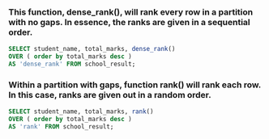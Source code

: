 ### This function, dense_rank(), will rank every row in a partition with no gaps. In essence, the ranks are given in a sequential order.
```SQL
SELECT student_name, total_marks, dense_rank() 
OVER ( order by total_marks desc ) 
AS 'dense_rank' FROM school_result;

```

### Within a partition with gaps, function rank() will rank each row. In this case, ranks are given out in a random order.
```SQL
SELECT student_name, total_marks, rank() 
OVER ( order by total_marks desc ) 
AS 'rank' FROM school_result;
```
